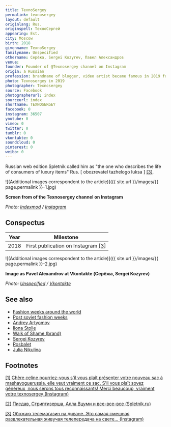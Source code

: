 ```yaml
---
title: TexnoSergey
permalink: texnosergey
layout: default
originlang: Rus.
originspell: ТехноCергей
appearing: Est.
city: Moscow
birth: 2018
givenname: TexnoSergey
familyname: Unspecified
othername: Серёжа, Sergei Kozyrev, Павел Александров
venue:
founder: Founder of @Texnosergey channel on Instagram
origin: a Russian
profession: brandname of blogger, video artist became famous in 2019 for his caricatures on celebrities in the fashion world, based in Moscow
photo: Texnosergey in 2019
photographer: Texnosergey
source: Facebook
photographerurl: index
sourceurl: index
shortname: TEXNOSERGEY
facebook: 0
instagram: 36507
youtube: 0
vimeo: 0
twitter: 0
tumblr: 0
vkontakte: 0
soundcloud: 0
pinterest: 0
weibo: 0
---
```


<!---
To edit top block see
icon "Meta Data"
on right menu
Full edit instructions
indexmod.gq/edit
-->


Russian web edition Spletnik called him as "the one who describes the life of consumers of luxury items" Rus. [ obozrevatel tazhelogo luksa ] <span id="a3">[\[3\]](#f3)</span>.

![(Additional images correspondent to the article)]({{ site.url }}/images/{{ page.permalink }}-1.jpg)

**Screen from of the Texnosergey channel on Instagram**

*Photo: [Indexmod](index) / [Instagram](index)*

## Сonspectus

|Year|Milestone|
|-|-|
|2018|First publication on Instagram <span id="a3">[\[3\]](#f3)</span>|

![(Additional images correspondent to the article)]({{ site.url }}/images/{{ page.permalink }}-2.jpg)

**Image as Pavel Alexandrov at Vkontakte (Серёжа, Sergei Kozyrev)**

*Photo: [Unspecified](index) / [Vkontakte](https://vk.com/id478344533)*

## See also

+ [Fashion weeks around the world](fashion-weeks-around-the-world)
+ [Post soviet fashion weeks](post-soviet-fashion-weeks)
+ [Andrey Artyomov](artyomov-andrey)
+ [Ilona Stolie](Stolie-Ilona)
+ [Walk of Shame (brand)](walk-of-shame-brand)
+ [Sergei Kozyrev](kozyrev-sergei)
+ [Rosbalet](rosbalet)
+ [Julia Nikulina](nikulina-julia)


## Footnotes

[[1]](#a1) <span id="f1"></span> [Chère celine pourriez-vous s'il vous plaît présenter votre nouveau sac à mashavoguerussia, elle veut vraiment ce sac. S'il vous plaît soyez généreux, nous serons tous reconnaissants! Merci beaucoup, vraiment votre texnosergey (Instagram)](https://www.instagram.com/p/Bv5arGlHOYa/)

[[2]](#a2) <span id="f2"></span> [Писдав, Стриптизерша, Алла Вцуми и все-все-все (Spletnik.ru)](http://www.spletnik.ru/blogs/pro_zvezd/170510_pisdav-striptizersha-alla-vtcumi-i-vse-vse-vse)

[[3]](#a3) <span id="f2"></span> [Обожаю телемагазин на диване. Это самая смешная развлекательная живучая телепередача на свете... (Instagram)](https://www.instagram.com/p/BrBRBB3BSeJ/)
